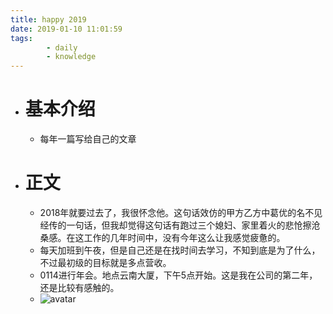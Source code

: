 ```yaml
---
title: happy 2019
date: 2019-01-10 11:01:59
tags:
        - daily
        - knowledge
---
```

* # 基本介绍
    * 每年一篇写给自己的文章
* # 正文
    * 2018年就要过去了，我很怀念他。这句话效仿的甲方乙方中葛优的名不见经传的一句话，但我却觉得这句话有跑过三个媳妇、家里着火的悲怆擦沧桑感。在这工作的几年时间中，没有今年这么让我感觉疲惫的。
    * 每天加班到午夜，但是自己还是在找时间去学习，不知到底是为了什么，不过最初级的目标就是多点营收。
    * 0114进行年会。地点云南大厦，下午5点开始。这是我在公司的第二年，还是比较有感触的。
    * ![avatar](http://baidu.com/pic/doge.png)